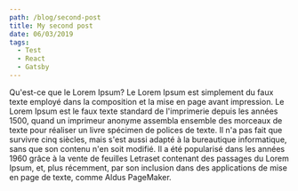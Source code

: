 ```yaml
---
path: /blog/second-post
title: My second post
date: 06/03/2019
tags:
  - Test
  - React
  - Gatsby
---
```


Qu'est-ce que le Lorem Ipsum?
Le Lorem Ipsum est simplement du faux texte employé dans la composition et la mise en page avant impression. Le Lorem Ipsum est le faux texte standard de l'imprimerie depuis les années 1500, quand un imprimeur anonyme assembla ensemble des morceaux de texte pour réaliser un livre spécimen de polices de texte. Il n'a pas fait que survivre cinq siècles, mais s'est aussi adapté à la bureautique informatique, sans que son contenu n'en soit modifié. Il a été popularisé dans les années 1960 grâce à la vente de feuilles Letraset contenant des passages du Lorem Ipsum, et, plus récemment, par son inclusion dans des applications de mise en page de texte, comme Aldus PageMaker.